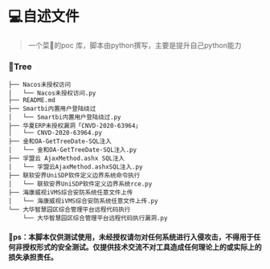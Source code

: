 # 💻自述文件

> 一个菜🐶的poc 库，脚本由python撰写，主要是提升自己python能力

### 📁Tree

```
├── Nacos未授权访问
│   └── Nacos未授权访问.py
├── README.md
├── Smartbi内置用户登陆绕过
│   └── Smartbi内置用户登陆绕过.py
├── 华夏ERP未授权漏洞「CNVD-2020-63964」
│   └── CNVD-2020-63964.py
├── 金和OA-GetTreeDate-SQL注入
│   └── 金和OA-GetTreeDate-SQL注入.py
├── 孚盟云 AjaxMethod.ashx SQL注入
│   └── 孚盟云AjaxMethod.ashxSQL注入.py
├── 联软安界UniSDP软件定义边界系统命令执行
│   └── 联软安界UniSDP软件定义边界系统rce.py
├── 海康威视iVMS综合安防系统任意文件上传
│   └── 海康威视iVMS综合安防系统任意文件上传.py
└── 大华智慧园区综合管理平台远程代码执行
    └── 大华智慧园区综合管理平台远程代码执行漏洞.py
```



#### 👻ps：本脚本仅供测试使用，未经授权请勿对任何系统进行入侵攻击，不得用于任何非授权形式的安全测试。仅提供技术交流不对工具造成任何理论上的或实际上的损失承担责任。